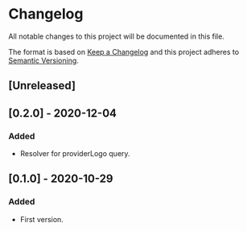 # Changelog

All notable changes to this project will be documented in this file.

The format is based on [Keep a Changelog](http://keepachangelog.com/en/1.0.0/)
and this project adheres to [Semantic Versioning](http://semver.org/spec/v2.0.0.html).

## [Unreleased]

## [0.2.0] - 2020-12-04
### Added
- Resolver for providerLogo query.

## [0.1.0] - 2020-10-29
### Added
- First version.
